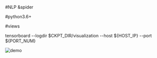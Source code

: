 #NLP &spider 

#python3.6+

#views 

tensorboard --logdir $CKPT_DIR/visualization --host ${HOST_IP} --port ${PORT_NUM}

![demo](http://assets.processon.com/chart_image/5dbc00fce4b04913a286558c.png?_=1573658165205)
